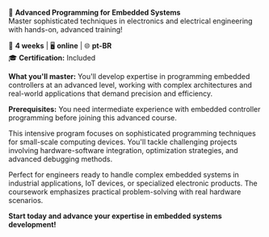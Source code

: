 🚀 **Advanced Programming for Embedded Systems**  
Master sophisticated techniques in electronics and electrical engineering with hands-on, advanced training!

📅 **4 weeks** | 🖥 **online** | 🌐 **pt-BR**  
🎓 **Certification:** Included

**What you'll master:**
You'll develop expertise in programming embedded controllers at an advanced level, working with complex architectures and real-world applications that demand precision and efficiency.

**Prerequisites:**
You need intermediate experience with embedded controller programming before joining this advanced course.

This intensive program focuses on sophisticated programming techniques for small-scale computing devices. You'll tackle challenging projects involving hardware-software integration, optimization strategies, and advanced debugging methods.

Perfect for engineers ready to handle complex embedded systems in industrial applications, IoT devices, or specialized electronic products. The coursework emphasizes practical problem-solving with real hardware scenarios.

**Start today and advance your expertise in embedded systems development!**